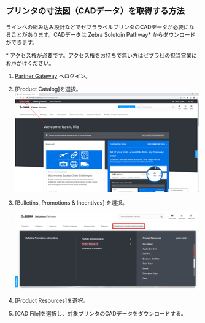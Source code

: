 ## プリンタの寸法図（CADデータ）を取得する方法


ラインへの組み込み設計などでゼブララベルプリンタのCADデータが必要になることがあります。CADデータは Zebra Solutoin Pathway* からダウンロードができます。

\* アクセス権が必要です。アクセス権をお持ちで無い方はゼブラ社の担当営業にお声がけください。


1.  [Partner Gateway](https://partnerportal.zebra.com/partnerportal/ap/en.html) へログイン。
2.  [Product Catalog]を選択。　
    ![Alt text](image.png)

3. [Bulletins, Promotions & Incentives] を選択。

    ![Alt text](image-1.png)

4. [Product Resources]を選択。
5. [CAD File]を選択し、対象プリンタのCADデータをダウンロードする。
